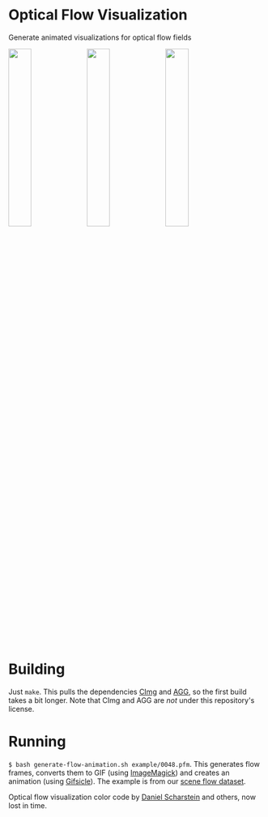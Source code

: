 # Optical Flow Visualization
Generate animated visualizations for optical flow fields

<img src='https://raw.githubusercontent.com/nikolausmayer/optical-flow-visualization/master/example/0048.png' width='30%' alt=''/>  <img src='https://raw.githubusercontent.com/nikolausmayer/optical-flow-visualization/master/example/0049.png' width='30%' alt=''/>  <img src='https://raw.githubusercontent.com/nikolausmayer/optical-flow-visualization/master/example/flow.gif' width='30%' alt=''/>


# Building
Just `make`. This pulls the dependencies [CImg](http://cimg.eu/) and [AGG](http://www.antigrain.com/), so the first build takes a bit longer. Note that CImg and AGG are *not* under this repository's license.

# Running
`$ bash generate-flow-animation.sh example/0048.pfm`. 
This generates flow frames, converts them to GIF (using [ImageMagick](https://www.imagemagick.org/)) and creates an animation (using [Gifsicle](https://www.lcdf.org/gifsicle/)).
The example is from our [scene flow dataset](https://lmb.informatik.uni-freiburg.de/resources/datasets/SceneFlowDatasets.en.html).


Optical flow visualization color code by [Daniel Scharstein](http://vision.middlebury.edu/flow/data/) and others, now lost in time.

